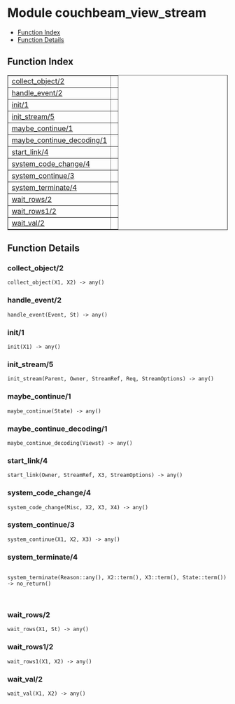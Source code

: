 

# Module couchbeam_view_stream #
* [Function Index](#index)
* [Function Details](#functions)


<a name="index"></a>

## Function Index ##


<table width="100%" border="1" cellspacing="0" cellpadding="2" summary="function index"><tr><td valign="top"><a href="#collect_object-2">collect_object/2</a></td><td></td></tr><tr><td valign="top"><a href="#handle_event-2">handle_event/2</a></td><td></td></tr><tr><td valign="top"><a href="#init-1">init/1</a></td><td></td></tr><tr><td valign="top"><a href="#init_stream-5">init_stream/5</a></td><td></td></tr><tr><td valign="top"><a href="#maybe_continue-1">maybe_continue/1</a></td><td></td></tr><tr><td valign="top"><a href="#maybe_continue_decoding-1">maybe_continue_decoding/1</a></td><td></td></tr><tr><td valign="top"><a href="#start_link-4">start_link/4</a></td><td></td></tr><tr><td valign="top"><a href="#system_code_change-4">system_code_change/4</a></td><td></td></tr><tr><td valign="top"><a href="#system_continue-3">system_continue/3</a></td><td></td></tr><tr><td valign="top"><a href="#system_terminate-4">system_terminate/4</a></td><td></td></tr><tr><td valign="top"><a href="#wait_rows-2">wait_rows/2</a></td><td></td></tr><tr><td valign="top"><a href="#wait_rows1-2">wait_rows1/2</a></td><td></td></tr><tr><td valign="top"><a href="#wait_val-2">wait_val/2</a></td><td></td></tr></table>


<a name="functions"></a>

## Function Details ##

<a name="collect_object-2"></a>

### collect_object/2 ###

`collect_object(X1, X2) -> any()`


<a name="handle_event-2"></a>

### handle_event/2 ###

`handle_event(Event, St) -> any()`


<a name="init-1"></a>

### init/1 ###

`init(X1) -> any()`


<a name="init_stream-5"></a>

### init_stream/5 ###

`init_stream(Parent, Owner, StreamRef, Req, StreamOptions) -> any()`


<a name="maybe_continue-1"></a>

### maybe_continue/1 ###

`maybe_continue(State) -> any()`


<a name="maybe_continue_decoding-1"></a>

### maybe_continue_decoding/1 ###

`maybe_continue_decoding(Viewst) -> any()`


<a name="start_link-4"></a>

### start_link/4 ###

`start_link(Owner, StreamRef, X3, StreamOptions) -> any()`


<a name="system_code_change-4"></a>

### system_code_change/4 ###

`system_code_change(Misc, X2, X3, X4) -> any()`


<a name="system_continue-3"></a>

### system_continue/3 ###

`system_continue(X1, X2, X3) -> any()`


<a name="system_terminate-4"></a>

### system_terminate/4 ###


<pre><code>
system_terminate(Reason::any(), X2::term(), X3::term(), State::term()) -&gt; no_return()
</code></pre>
<br />


<a name="wait_rows-2"></a>

### wait_rows/2 ###

`wait_rows(X1, St) -> any()`


<a name="wait_rows1-2"></a>

### wait_rows1/2 ###

`wait_rows1(X1, X2) -> any()`


<a name="wait_val-2"></a>

### wait_val/2 ###

`wait_val(X1, X2) -> any()`


